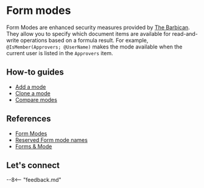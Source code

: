 # Form modes

Form Modes are enhanced security measures provided by [The Barbican](barbican.md). They allow you to specify which document items are available for read-and-write operations based on a formula result. For example, `@IsMember(Approvers; @UserName)` makes the mode available when the current user is listed in the `Approvers` item.

<!--## Tutorials

- add links-->

## How-to guides

- [Add a mode](../references/usingwebui/schemaui.md#add-a-mode)
- [Clone a mode](../references/usingwebui/schemaui.md#clone-a-mode)
- [Compare modes](../references/usingwebui/schemaui.md#compare-modes)

## References

- [Form Modes](barbican.md#form-modes)
- [Reserved Form mode names](../references/usingdominorestapi/modenames.md)
- [Forms & Mode](../howto/database/enablingadb.md#forms--mode)

## Let's connect

--8<-- "feedback.md"
